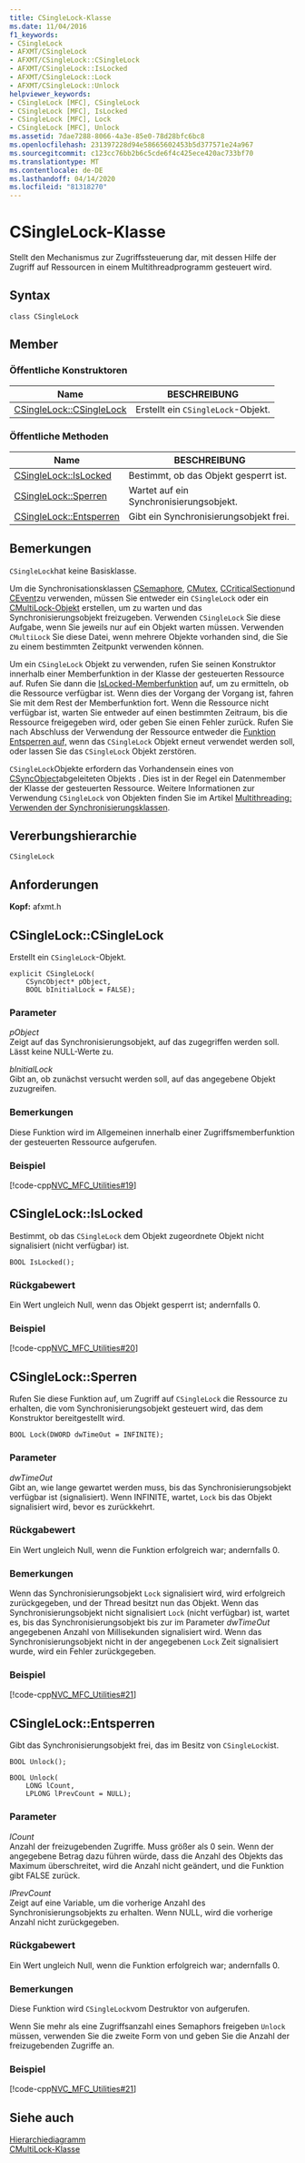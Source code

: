 ```yaml
---
title: CSingleLock-Klasse
ms.date: 11/04/2016
f1_keywords:
- CSingleLock
- AFXMT/CSingleLock
- AFXMT/CSingleLock::CSingleLock
- AFXMT/CSingleLock::IsLocked
- AFXMT/CSingleLock::Lock
- AFXMT/CSingleLock::Unlock
helpviewer_keywords:
- CSingleLock [MFC], CSingleLock
- CSingleLock [MFC], IsLocked
- CSingleLock [MFC], Lock
- CSingleLock [MFC], Unlock
ms.assetid: 7dae7288-8066-4a3e-85e0-78d28bfc6bc8
ms.openlocfilehash: 231397228d94e58665602453b5d377571e24a967
ms.sourcegitcommit: c123cc76bb2b6c5cde6f4c425ece420ac733bf70
ms.translationtype: MT
ms.contentlocale: de-DE
ms.lasthandoff: 04/14/2020
ms.locfileid: "81318270"
---
```

# <a name="csinglelock-class"></a>CSingleLock-Klasse

Stellt den Mechanismus zur Zugriffssteuerung dar, mit dessen Hilfe der Zugriff auf Ressourcen in einem Multithreadprogramm gesteuert wird.

## <a name="syntax"></a>Syntax

```
class CSingleLock
```

## <a name="members"></a>Member

### <a name="public-constructors"></a>Öffentliche Konstruktoren

|Name|BESCHREIBUNG|
|----------|-----------------|
|[CSingleLock::CSingleLock](#csinglelock)|Erstellt ein `CSingleLock`-Objekt.|

### <a name="public-methods"></a>Öffentliche Methoden

|Name|BESCHREIBUNG|
|----------|-----------------|
|[CSingleLock::IsLocked](#islocked)|Bestimmt, ob das Objekt gesperrt ist.|
|[CSingleLock::Sperren](#lock)|Wartet auf ein Synchronisierungsobjekt.|
|[CSingleLock::Entsperren](#unlock)|Gibt ein Synchronisierungsobjekt frei.|

## <a name="remarks"></a>Bemerkungen

`CSingleLock`hat keine Basisklasse.

Um die Synchronisationsklassen [CSemaphore](../../mfc/reference/csemaphore-class.md), [CMutex](../../mfc/reference/cmutex-class.md), [CCriticalSection](../../mfc/reference/ccriticalsection-class.md)und [CEvent](../../mfc/reference/cevent-class.md)zu verwenden, müssen Sie entweder ein `CSingleLock` oder ein [CMultiLock-Objekt](../../mfc/reference/cmultilock-class.md) erstellen, um zu warten und das Synchronisierungsobjekt freizugeben. Verwenden `CSingleLock` Sie diese Aufgabe, wenn Sie jeweils nur auf ein Objekt warten müssen. Verwenden `CMultiLock` Sie diese Datei, wenn mehrere Objekte vorhanden sind, die Sie zu einem bestimmten Zeitpunkt verwenden können.

Um ein `CSingleLock` Objekt zu verwenden, rufen Sie seinen Konstruktor innerhalb einer Memberfunktion in der Klasse der gesteuerten Ressource auf. Rufen Sie dann die [IsLocked-Memberfunktion](#islocked) auf, um zu ermitteln, ob die Ressource verfügbar ist. Wenn dies der Vorgang der Vorgang ist, fahren Sie mit dem Rest der Memberfunktion fort. Wenn die Ressource nicht verfügbar ist, warten Sie entweder auf einen bestimmten Zeitraum, bis die Ressource freigegeben wird, oder geben Sie einen Fehler zurück. Rufen Sie nach Abschluss der Verwendung der Ressource entweder die [Funktion Entsperren auf,](#unlock) wenn das `CSingleLock` Objekt erneut verwendet werden soll, oder lassen Sie das `CSingleLock` Objekt zerstören.

`CSingleLock`Objekte erfordern das Vorhandensein eines von [CSyncObject](../../mfc/reference/csyncobject-class.md)abgeleiteten Objekts . Dies ist in der Regel ein Datenmember der Klasse der gesteuerten Ressource. Weitere Informationen zur Verwendung `CSingleLock` von Objekten finden Sie im Artikel [Multithreading: Verwenden der Synchronisierungsklassen](../../parallel/multithreading-how-to-use-the-synchronization-classes.md).

## <a name="inheritance-hierarchy"></a>Vererbungshierarchie

`CSingleLock`

## <a name="requirements"></a>Anforderungen

**Kopf:** afxmt.h

## <a name="csinglelockcsinglelock"></a><a name="csinglelock"></a>CSingleLock::CSingleLock

Erstellt ein `CSingleLock`-Objekt.

```
explicit CSingleLock(
    CSyncObject* pObject,
    BOOL bInitialLock = FALSE);
```

### <a name="parameters"></a>Parameter

*pObject*<br/>
Zeigt auf das Synchronisierungsobjekt, auf das zugegriffen werden soll. Lässt keine NULL-Werte zu.

*bInitialLock*<br/>
Gibt an, ob zunächst versucht werden soll, auf das angegebene Objekt zuzugreifen.

### <a name="remarks"></a>Bemerkungen

Diese Funktion wird im Allgemeinen innerhalb einer Zugriffsmemberfunktion der gesteuerten Ressource aufgerufen.

### <a name="example"></a>Beispiel

[!code-cpp[NVC_MFC_Utilities#19](../../mfc/codesnippet/cpp/csinglelock-class_1.h)]

## <a name="csinglelockislocked"></a><a name="islocked"></a>CSingleLock::IsLocked

Bestimmt, ob das `CSingleLock` dem Objekt zugeordnete Objekt nicht signalisiert (nicht verfügbar) ist.

```
BOOL IsLocked();
```

### <a name="return-value"></a>Rückgabewert

Ein Wert ungleich Null, wenn das Objekt gesperrt ist; andernfalls 0.

### <a name="example"></a>Beispiel

[!code-cpp[NVC_MFC_Utilities#20](../../mfc/codesnippet/cpp/csinglelock-class_2.h)]

## <a name="csinglelocklock"></a><a name="lock"></a>CSingleLock::Sperren

Rufen Sie diese Funktion auf, um Zugriff auf `CSingleLock` die Ressource zu erhalten, die vom Synchronisierungsobjekt gesteuert wird, das dem Konstruktor bereitgestellt wird.

```
BOOL Lock(DWORD dwTimeOut = INFINITE);
```

### <a name="parameters"></a>Parameter

*dwTimeOut*<br/>
Gibt an, wie lange gewartet werden muss, bis das Synchronisierungsobjekt verfügbar ist (signalisiert). Wenn INFINITE, wartet, `Lock` bis das Objekt signalisiert wird, bevor es zurückkehrt.

### <a name="return-value"></a>Rückgabewert

Ein Wert ungleich Null, wenn die Funktion erfolgreich war; andernfalls 0.

### <a name="remarks"></a>Bemerkungen

Wenn das Synchronisierungsobjekt `Lock` signalisiert wird, wird erfolgreich zurückgegeben, und der Thread besitzt nun das Objekt. Wenn das Synchronisierungsobjekt nicht signalisiert `Lock` (nicht verfügbar) ist, wartet es, bis das Synchronisierungsobjekt bis zur im Parameter *dwTimeOut* angegebenen Anzahl von Millisekunden signalisiert wird. Wenn das Synchronisierungsobjekt nicht in der angegebenen `Lock` Zeit signalisiert wurde, wird ein Fehler zurückgegeben.

### <a name="example"></a>Beispiel

[!code-cpp[NVC_MFC_Utilities#21](../../mfc/codesnippet/cpp/csinglelock-class_3.h)]

## <a name="csinglelockunlock"></a><a name="unlock"></a>CSingleLock::Entsperren

Gibt das Synchronisierungsobjekt frei, das im Besitz von `CSingleLock`ist.

```
BOOL Unlock();

BOOL Unlock(
    LONG lCount,
    LPLONG lPrevCount = NULL);
```

### <a name="parameters"></a>Parameter

*lCount*<br/>
Anzahl der freizugebenden Zugriffe. Muss größer als 0 sein. Wenn der angegebene Betrag dazu führen würde, dass die Anzahl des Objekts das Maximum überschreitet, wird die Anzahl nicht geändert, und die Funktion gibt FALSE zurück.

*lPrevCount*<br/>
Zeigt auf eine Variable, um die vorherige Anzahl des Synchronisierungsobjekts zu erhalten. Wenn NULL, wird die vorherige Anzahl nicht zurückgegeben.

### <a name="return-value"></a>Rückgabewert

Ein Wert ungleich Null, wenn die Funktion erfolgreich war; andernfalls 0.

### <a name="remarks"></a>Bemerkungen

Diese Funktion wird `CSingleLock`vom Destruktor von aufgerufen.

Wenn Sie mehr als eine Zugriffsanzahl eines Semaphors freigeben `Unlock` müssen, verwenden Sie die zweite Form von und geben Sie die Anzahl der freizugebenden Zugriffe an.

### <a name="example"></a>Beispiel

[!code-cpp[NVC_MFC_Utilities#21](../../mfc/codesnippet/cpp/csinglelock-class_3.h)]

## <a name="see-also"></a>Siehe auch

[Hierarchiediagramm](../../mfc/hierarchy-chart.md)<br/>
[CMultiLock-Klasse](../../mfc/reference/cmultilock-class.md)
